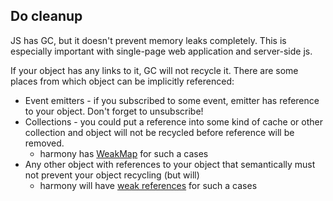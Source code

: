 ## Do cleanup

JS has GC, but it doesn't prevent memory leaks completely.
This is especially important with single-page web application and server-side js.

If your object has any links to it, GC will not recycle it. There are some places from which object can be implicitly referenced:

* Event emitters - if you subscribed to some event, emitter has reference to your object. Don't forget to unsubscribe!
* Collections - you could put a reference into some kind of cache or other collection and object will not be recycled before reference will be removed.
	* harmony has [WeakMap](http://wiki.ecmascript.org/doku.php?id=harmony:weak_maps) for such a cases
* Any other object with references to your object that semantically must not prevent your object recycling (but will)
	* harmony will have [weak references](http://wiki.ecmascript.org/doku.php?id=strawman:weak_references) for such a cases
